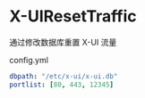 # X-UIResetTraffic
通过修改数据库重置 X-UI 流量

config.yml

```yml
dbpath: "/etc/x-ui/x-ui.db"
portlist: [80, 443, 12345]
```